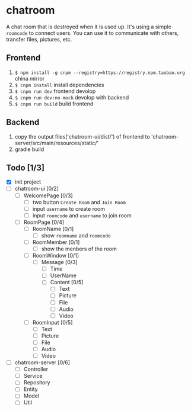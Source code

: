 # chatroom

A chat room that is destroyed when it is used up. It's using a simple `roomcode` to connect users.
You can use it to communicate with others, transfer files, pictures, etc.

## Frontend
1. `$ npm install -g cnpm --registry=https://registry.npm.taobao.org` china mirror
2. `$ cnpm install` install dependencies
3. `$ cnpm run dev` frontend devolop
4. `$ cnpm run dev:no-mock` devolop with backend
5. `$ cnpm run build` build frontend

## Backend
1. copy the output files('chatroom-ui/dist/') of frontend to 'chatroom-server/src/main/resources/static/'
2. gradle build

## Todo [1/3]
- [X] init project
- [ ] chatroom-ui [0/2]
  - [ ] WelcomePage [0/3]
    - [ ] two button `Create Room` and `Join Room`
    - [ ] input `username` to create room
    - [ ] input `roomcode` and `username` to join room
  - [ ] RoomPage [0/4]
    - [ ] RoomName [0/1]
      - [ ] show `roomname` and `roomcode`
    - [ ] RoomMember [0/1]
      - [ ] show the menbers of the room
    - [ ] RoomWindow [0/1]
      - [ ] Message [0/3]
        - [ ] Time
        - [ ] UserName
        - [ ] Content [0/5]
          - [ ] Text
          - [ ] Picture
          - [ ] File
          - [ ] Audio
          - [ ] Video
    - [ ] RoomInput [0/5]
      - [ ] Text
      - [ ] Picture
      - [ ] File
      - [ ] Audio
      - [ ] Video
- [ ] chatroom-server [0/6]
  - [ ] Controller
  - [ ] Service
  - [ ] Repository
  - [ ] Entity
  - [ ] Model
  - [ ] Util
